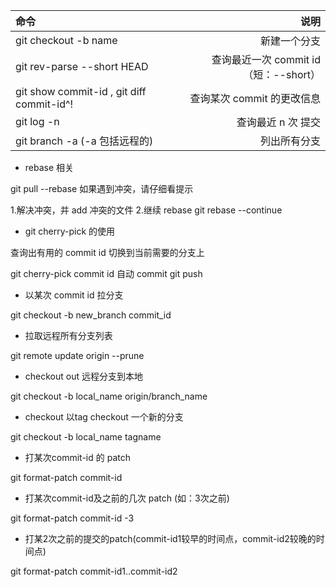 | 命令      |     说明 |
| :-------- | --------:|
| git checkout -b name   |   新建一个分支|
| git rev-parse --short HEAD  |  查询最近一次 commit id （短：--short）|
| git show commit-id , git diff commit-id^! |  查询某次 commit 的更改信息|
|git log -n| 查询最近 n 次 提交|
|git branch -a (-a 包括远程的)| 列出所有分支|

* rebase 相关

git pull --rebase
如果遇到冲突，请仔细看提示

1.解决冲突，并 add 冲突的文件
2.继续 rebase 
git rebase --continue

* git cherry-pick 的使用

查询出有用的 commit id
切换到当前需要的分支上

git cherry-pick commit id  自动 commit 
git push 

* 以某次 commit id 拉分支

git checkout -b new_branch commit_id

* 拉取远程所有分支列表

git remote update origin --prune

* checkout out 远程分支到本地

git checkout -b local_name origin/branch_name

* checkout 以tag checkout 一个新的分支

git checkout -b local_name tagname

* 打某次commit-id 的 patch

git format-patch commit-id

* 打某次commit-id及之前的几次 patch (如：3次之前)

git format-patch commit-id -3     

* 打某2次之前的提交的patch(commit-id1较早的时间点，commit-id2较晚的时间点)

git format-patch commit-id1..commit-id2


